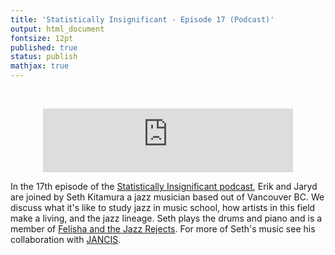 ```yaml
---
title: 'Statistically Insignificant - Episode 17 (Podcast)'
output: html_document
fontsize: 12pt
published: true
status: publish
mathjax: true
---
```



<br>
<p align="center">
	<iframe src="https://podcasters.spotify.com/pod/show/statisticallyinsig/embed/episodes/A-Portrait-of-the-Jazz-Artist-as-a-Young-Man-e25itcl" height="102px" width="400px" frameborder="0" scrolling="no"></iframe>
</p>


In the 17th episode of the [Statistically Insignificant podcast](https://podcasters.spotify.com/pod/show/statisticallyinsig/), Erik and Jaryd are joined by Seth Kitamura a jazz musician based out of Vancouver BC. We discuss what it's like to study jazz in music school, how artists in this field make a living, and the jazz lineage. Seth plays the drums and piano and is a member of [Felisha and the Jazz Rejects](https://www.youtube.com/channel/UCEIfmlENy81TQYIt22aRbbw). For more of Seth's music see his collaboration with [JANCIS](https://www.youtube.com/channel/UC9DgwJ3QlJEaA-lZMeQJceQ).

